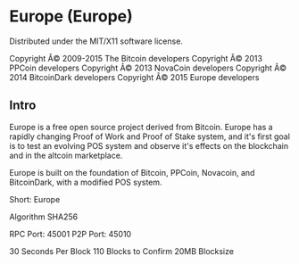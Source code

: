Europe (Europe)
===================
Distributed under the MIT/X11 software license.

Copyright Â© 2009-2015 The Bitcoin developers
Copyright Â© 2013 PPCoin developers
Copyright Â© 2013 NovaCoin developers
Copyright Â© 2014 BitcoinDark developers
Copyright Â© 2015 Europe developers

Intro
-----
Europe is a free open source project derived from Bitcoin. Europe has a rapidly changing Proof of Work and Proof of Stake system, and it's first goal is to test an evolving POS system and observe it's effects on the blockchain and in the altcoin marketplace.

Europe is built on the foundation of Bitcoin, PPCoin, Novacoin, and BitcoinDark, with a modified POS system.

Short: Europe

Algorithm SHA256


RPC Port: 45001
P2P Port: 45010



30 Seconds Per Block
110 Blocks to Confirm
20MB Blocksize


